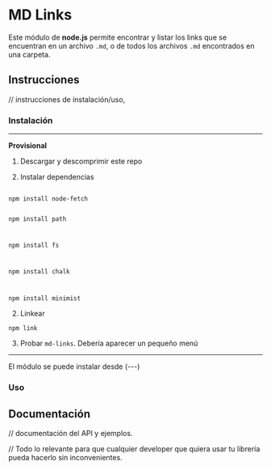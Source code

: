 # MD Links

Este módulo de **node.js** permite encontrar y listar los links que se encuentran en un archivo `.md`, o de todos los archivos `.md` encontrados en una carpeta.

## Instrucciones

// instrucciones de instalación/uso, 

### Instalación

***
**Provisional**

1. Descargar y descomprimir este repo

2. Instalar dependencias
<code>
npm install node-fetch

npm install path

npm install fs

npm install chalk

npm install minimist
</code>

2. Linkear

`npm link`

3. Probar `md-links`. Debería aparecer un pequeño menú
***

El módulo se puede instalar desde (---)

### Uso


## Documentación

// documentación del API y ejemplos. 

// Todo lo relevante para que cualquier developer que quiera usar tu librería pueda hacerlo sin inconvenientes.

